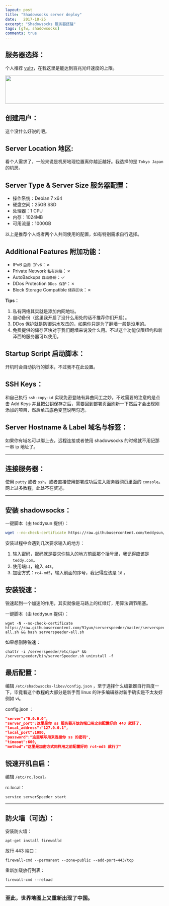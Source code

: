 ```yaml
---
layout: post
title: "Shadowsocks server deploy"
date:   2017-10-25
excerpt: "Shadowsocks 服务器搭建"
tags: [gfw, shadowsocks]
comments: true
---
```


## 服务器选择：

个人推荐 [vultr](https://www.vultr.com/?ref=7243921)，在我这里是能达到百兆光纤速度的上限。

<a href="https://www.vultr.com/?ref=7243921"><img src="https://www.vultr.com/media/banner_1.png" width="728" height="90"></a>

## 创建用户：

这个没什么好说的吧。

## Server Location 地区:

看个人需求了，一般来说是机房地理位置离你越近越好。我选择的是 `Tokyo Japan` 的机房。

## Server Type & Server Size 服务器配置：

- 操作系统：Debian 7 x64
- 硬盘空间：25GB SSD
- 处理器：1 CPU
- 内存：1024MB
- 可用流量：1000GB

以上是推荐个人或者两个人共同使用的配置，如有特别需求自行选择。

## Additional Features 附加功能：

- IPv6 `启用 IPv6`：✗
- Private Network `私有网络`：✗
- AutoBackups `自动备份`：✓
- DDos Protection `DDos 保护`：✗
- Block Storage Compatible `储存区块`：✗

**Tips：**

1. 私有网络其实就是添加内网地址。
2. 自动备份（这里我开启了没什么用处的话不推荐你们开启）。
3. DDos 保护就是防御洪水攻击的，如果你只是为了翻墙一般是没用的。
4. 免费提供的储存区块对于我们翻墙来说没什么用。不过这个功能仅限纽约和新泽西的服务器可以使用。

## Startup Script 启动脚本：

开机时会自动执行的脚本，不过我不在此设置。

## SSH Keys：

和自己执行 `ssh-copy-id` 实现免密登陆有异曲同工之妙。不过需要的注意的是点击 Add Keys 并且把公钥保存之后，需要回到部署页面刷新一下然后才会出现刚添加的项目，然后单击底色变蓝说明勾选。

## Server Hostname & Label 域名与标签：

如果你有域名可以绑上去，远程连接或者使用 shadowsocks 的时候就不用记那一串 ip 地址了。

---

## 连接服务器：

使用 `putty` 或者 `ssh`，或者直接使用部署成功后进入服务器网页里面的 `console`。网上过多教程，此处不在赘述。

---

##  安装 shadowsocks：

一键脚本（由 teddysun 提供）：

```sh
wget --no-check-certificate https://raw.githubusercontent.com/teddysun/shadowsocks_install/master/shadowsocks-libev-debian.sh && chmod +x shadowsocks-libev-debian.sh && ./shadowsocks-libev-debian.sh 2>&1 | tee shadowsocks-libev-debian.log
```

安装过程中会遇到几次要求输入的地方：

1. 输入密码，密码就是要求你输入的地方前面那个括号里，我记得应该是 `teddy.com`。
2. 使用端口，输入 `443`。
3. 加密方式：`rc4-md5`，输入前面的序号，我记得应该是 `18` 。

## 安装锐速：

锐速起到一个加速的作用，其实就像是马路上的红绿灯，用算法调节阻塞。

一键脚本（由 teddysun 提供）：

```shell
wget -N --no-check-certificate https://raw.githubusercontent.com/91yun/serverspeeder/master/serverspeeder-all.sh && bash serverspeeder-all.sh
```

如果想删除锐速：

```shell
chattr -i /serverspeeder/etc/apx* && /serverspeeder/bin/serverSpeeder.sh uninstall -f
```

## 最后配置：

编辑 `/etc/shadowsocks-libev/config.json` ，至于选择什么编辑器自行百度一下，毕竟看这个教程的大部分是新手而 linux 的许多编辑器对新手确实是不太友好例如 vi。

config.json ：

```json
"server":"0.0.0.0",
"server_port":这里是你 ss 服务器开放的端口用之前配置好的 443 就好了,
"local_address":"127.0.0.1",
"local_port":1080,
"password":"这里填写用来连接你 ss 的密码",
"timeout":600,
"method":"这里是加密方式同样用之前配置好的 rc4-md5 就行了"
```
## 锐速开机自启：

编辑 `/etc/rc.local`。

rc.local：

```shell
service serverSpeeder start
```

---

## 防火墙（可选）：

安装防火墙：

```shell
apt-get install firewalld
```

放行 443 端口：

```shell
firewall-cmd --permanent --zone=public --add-port=443/tcp
```

重新加载放行列表：

```shell
firewall-cmd --reload
```

---

### 至此，世界地图上又重新出现了中国。